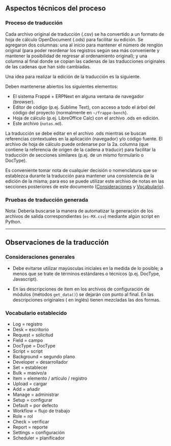 ## Aspectos técnicos del proceso


### Proceso de traducción

Cada archivo original de traducción (.csv) se ha convertido a un formato
de hoja de cálculo OpenDocument (.ods) para facilitar su edición. Se
agregaron dos columnas: una al inicio para mantener el número de renglón
original (para poder reordenar los registros según sea más conveniente
y mantener la posibilidad de regresar al ordenamiento original); y una
columna al final donde se copian las cadenas de las traducciones
originales de las cadenas que han sido cambiadas.

Una idea para realizar la edición de la traducción es la siguiente.

Deben mantenerse abiertos los siguientes elementos:

- El sistema Frappé + ERPNext en alguna ventana de navegador (browser).
- Editor de código (p.ej. Sublime Text), con acceso a todo el árbol del
  código del proyecto (normalmente en `~/frappe-bench`).
- Hoja de cálculo (p.ej. LibreOffice Calc) con el archivo .ods en
  edición.
- Este archivo (`notas.md`).

La traducción se debe editar en el archivo .ods mientras se buscan
referencias contextuales en la aplicación (navegador) y/o código fuente.
El archivo de hoja de cálculo puede ordenarse por la 2a. columna (que
contiene la referencia de origen de la cadena a traducir) para
facilitar la traducción de secciones similares (p.ej. de un mismo
formulario o DocType).

Es conveniente tomar nota de cualquier decisión o nomenclatura que se
establezca durante la traducción para mantener una consistencia de
la edición de la misma; para eso se puede utilizar este archivo de notas
en las secciones posteriores de este documento
([Consideraciones](#consideraciones-generales) y
[Vocabulario](#vocabulario-establecido)).


### Pruebas de traducción generada

Nota: Debería buscarse la manera de automatizar la generación de los
archivos de salida correspondientes (`es-MX.csv`) mediante algún
script en Python.

---

## Observaciones de la traducción


### Consideraciones generales

- Debe evitarse utilizar mayúsculas iniciales en la medida de lo posible;
  a menos que se trate de términos estándares o técnicos (p.ej. DocType,
  Javascript).

- En las descripciones de item en los archivos de configuración de módulos
  (métodos `get_data()`) se dejarán con punto al final. En las descripciones
  originales ( en inglés) tienen mezcladas las dos formas.


### Vocabulario establecido

- Log = registro
- Desk = escritorio
- Request = solicitud
- Field = campo
- DocType = DocType
- Script = script
- Background = segundo plano
- Developer = desarrollador
- Set = establecer
- Bulk = masivo/a
- Item = elemento / artículo / registro
- Upload = cargar
- Add = añadir
- Manage = administrar
- Setup = configurar
- Default = por defecto
- Workflow = flujo de trabajo
- Role = rol
- Check = verificar
- Report = reporte
- Settings = configuración
- Scheduler = planificador

